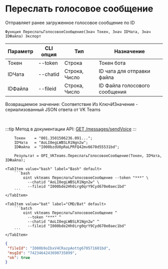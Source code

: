 ﻿---
sidebar_position: 7
---

# Переслать голосовое сообщение
 Отправляет ранее загруженное голосовое сообщение по ID



`Функция ПереслатьГолосовоеСообщение(Знач Токен, Знач IDЧата, Знач IDФайла) Экспорт`

  | Параметр | CLI опция | Тип | Назначение |
  |-|-|-|-|
  | Токен | --token | Строка | Токен бота |
  | IDЧата | --chatid | Строка, Число | ID чата для отправки файла |
  | IDФайла | --fileid | Строка, Число | ID Файла голосового сообщения |

  
  Возвращаемое значение:   Соответствие Из КлючИЗначение - сериализованный JSON ответа от VK Teams

<br/>

:::tip
Метод в документации API: [GET /messages/sendVoice](https://teams.vk.com/botapi/#/messages/get_messages_sendVoice)
:::
<br/>


```bsl title="Пример кода"
    Токен    = "001.3501506236.091...";
    IDЧата   = "AoLI0egLWBSLR1Ngn2w";
    IDФайла  = "I000bzdU0pRaLPRFQ42mv6670d55531bd";

    Результат = OPI_VKTeams.ПереслатьГолосовоеСообщение(Токен, IDЧата, IDФайла);
```
    

 <Tabs>
  
    <TabItem value="bash" label="Bash" default>
        ```bash
            oint vkteams ПереслатьГолосовоеСообщение --token "***" \
              --chatid "AoLI0egLWBSLR1Ngn2w" \
              --fileid "I000bde2Hh0irg0qrY9Cyd670e0aec1bd"
        ```
    </TabItem>
  
    <TabItem value="bat" label="CMD/Bat" default>
        ```batch
            oint vkteams ПереслатьГолосовоеСообщение ^
              --token "***" ^
              --chatid "AoLI0egLWBSLR1Ngn2w" ^
              --fileid "I000bde2Hh0irg0qrY9Cyd670e0aec1bd"
        ```
    </TabItem>
</Tabs>


```json title="Результат"
{
 "fileId": "I000b9oIbxV4CRazpAottg670571601bd",
 "msgId": "7423464243690735899",
 "ok": true
}
```
